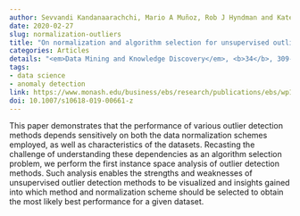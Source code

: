 ```yaml
---
author: Sevvandi Kandanaarachchi, Mario A Muñoz, Rob J Hyndman and Kate Smith&#8209;Miles
date: 2020-02-27
slug: normalization-outliers
title: "On normalization and algorithm selection for unsupervised outlier detection"
categories: Articles
details: "<em>Data Mining and Knowledge Discovery</em>, <b>34</b>, 309-354"
tags:
- data science
- anomaly detection
link: https://www.monash.edu/business/ebs/research/publications/ebs/wp16-2018.pdf
doi: 10.1007/s10618-019-00661-z
---
```


This paper demonstrates that the performance of various outlier detection methods depends sensitively on both the data normalization schemes employed, as well as characteristics of the datasets. Recasting the challenge of understanding these dependencies as an algorithm selection problem, we perform the first instance space analysis of outlier detection methods. Such analysis enables the strengths and weaknesses of unsupervised outlier detection methods to be visualized and insights gained into which method and normalization scheme should be selected to obtain the most likely best performance for a given dataset.

